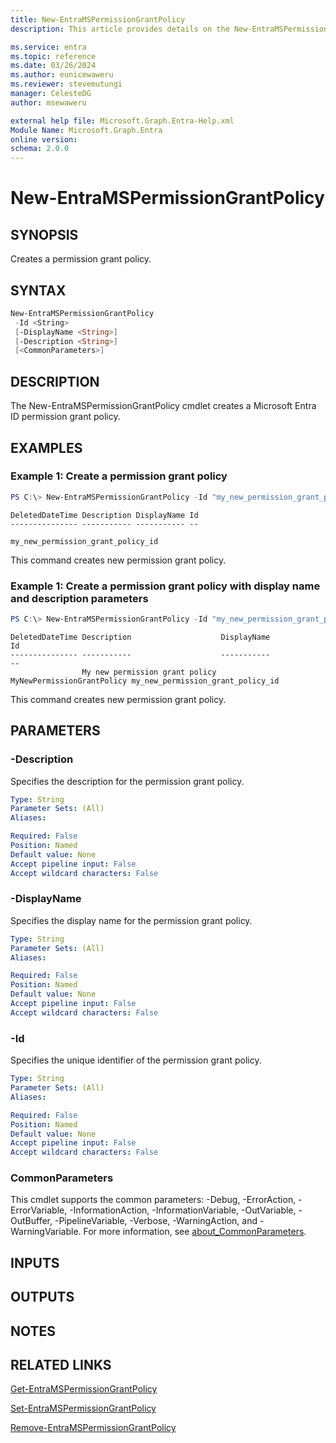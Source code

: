 ```yaml
---
title: New-EntraMSPermissionGrantPolicy
description: This article provides details on the New-EntraMSPermissionGrantPolicy command.

ms.service: entra
ms.topic: reference
ms.date: 03/26/2024
ms.author: eunicewaweru
ms.reviewer: stevemutungi
manager: CelesteDG
author: msewaweru

external help file: Microsoft.Graph.Entra-Help.xml
Module Name: Microsoft.Graph.Entra
online version:
schema: 2.0.0
---
```


# New-EntraMSPermissionGrantPolicy

## SYNOPSIS
Creates a permission grant policy.

## SYNTAX

```powershell
New-EntraMSPermissionGrantPolicy 
 -Id <String>
 [-DisplayName <String>] 
 [-Description <String>] 
 [<CommonParameters>]
```

## DESCRIPTION
The New-EntraMSPermissionGrantPolicy cmdlet creates a Microsoft Entra ID permission grant policy.

## EXAMPLES

### Example 1: Create a permission grant policy
```powershell
PS C:\> New-EntraMSPermissionGrantPolicy -Id "my_new_permission_grant_policy_id"
```

```output
DeletedDateTime Description DisplayName Id
--------------- ----------- ----------- --
                                        my_new_permission_grant_policy_id
```

This command creates new permission grant policy.

### Example 1: Create a permission grant policy with display name and description parameters
```powershell
PS C:\> New-EntraMSPermissionGrantPolicy -Id "my_new_permission_grant_policy_id"  -DisplayName "MyNewPermissionGrantPolicy" -Description "My new permission grant policy"
```

```output
DeletedDateTime Description                    DisplayName                Id
--------------- -----------                    -----------                --
                My new permission grant policy MyNewPermissionGrantPolicy my_new_permission_grant_policy_id
```

This command creates new permission grant policy.

## PARAMETERS

### -Description
Specifies the description for the permission grant policy.

```yaml
Type: String
Parameter Sets: (All)
Aliases:

Required: False
Position: Named
Default value: None
Accept pipeline input: False
Accept wildcard characters: False
```

### -DisplayName
Specifies the display name for the permission grant policy.

```yaml
Type: String
Parameter Sets: (All)
Aliases:

Required: False
Position: Named
Default value: None
Accept pipeline input: False
Accept wildcard characters: False
```

### -Id
Specifies the unique identifier of the permission grant policy.

```yaml
Type: String
Parameter Sets: (All)
Aliases:

Required: False
Position: Named
Default value: None
Accept pipeline input: False
Accept wildcard characters: False
```

### CommonParameters
This cmdlet supports the common parameters: -Debug, -ErrorAction, -ErrorVariable, -InformationAction, -InformationVariable, -OutVariable, -OutBuffer, -PipelineVariable, -Verbose, -WarningAction, and -WarningVariable. For more information, see [about_CommonParameters](https://go.microsoft.com/fwlink/?LinkID=113216).

## INPUTS

## OUTPUTS

## NOTES

## RELATED LINKS

[Get-EntraMSPermissionGrantPolicy](Get-EntraMSPermissionGrantPolicy.md)

[Set-EntraMSPermissionGrantPolicy](Set-EntraMSPermissionGrantPolicy.md)

[Remove-EntraMSPermissionGrantPolicy](Remove-EntraMSPermissionGrantPolicy.md)

